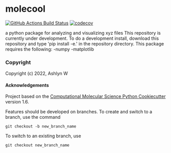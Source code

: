 molecool
==============================
[//]: # (Badges)
[![GitHub Actions Build Status](https://github.com/REPLACE_WITH_OWNER_ACCOUNT/molecool/workflows/CI/badge.svg)](https://github.com/REPLACE_WITH_OWNER_ACCOUNT/molecool/actions?query=workflow%3ACI)
[![codecov](https://codecov.io/gh/REPLACE_WITH_OWNER_ACCOUNT/molecool/branch/master/graph/badge.svg)](https://codecov.io/gh/REPLACE_WITH_OWNER_ACCOUNT/molecool/branch/master)


a python package for analyzing and visualizing xyz files
This repository is currently under development. To do a development install, download this repository and type 'pip install -e.' in the repository directory.
This package requires the following:
-numpy
-matplotlib

### Copyright

Copyright (c) 2022, Ashlyn W


#### Acknowledgements
 
Project based on the 
[Computational Molecular Science Python Cookiecutter](https://github.com/molssi/cookiecutter-cms) version 1.6.

Features should be developed on branches. To create and switch to a branch, use the command

`git checkout -b new_branch_name`

To switch to an existing branch, use

`git checkout new_branch_name`
